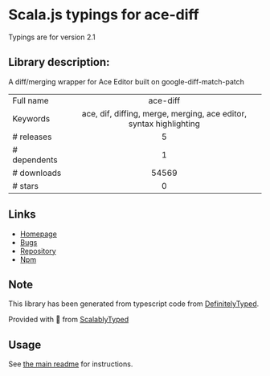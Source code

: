 
# Scala.js typings for ace-diff

Typings are for version 2.1

## Library description:
A diff/merging wrapper for Ace Editor built on google-diff-match-patch

|                    |                 |
| ------------------ | :-------------: |
| Full name          | ace-diff |
| Keywords           | ace, dif, diffing, merge, merging, ace editor, syntax highlighting |
| # releases         | 5 |
| # dependents       | 1 |
| # downloads        | 54569 |
| # stars            | 0 |

## Links
- [Homepage](https://ace-diff.github.io/ace-diff/)
- [Bugs](https://github.com/ace-diff/ace-diff/issues)
- [Repository](https://github.com/ace-diff/ace-diff)
- [Npm](https://www.npmjs.com/package/ace-diff)
    


## Note
This library has been generated from typescript code from [DefinitelyTyped](https://definitelytyped.org).

Provided with :purple_heart: from [ScalablyTyped](https://github.com/oyvindberg/ScalablyTyped)

## Usage
See [the main readme](../../readme.md) for instructions.



